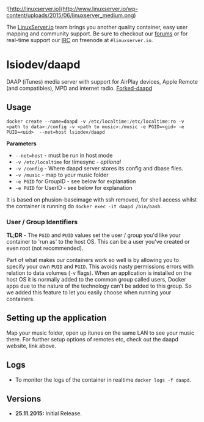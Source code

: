 ![http://linuxserver.io](http://www.linuxserver.io/wp-content/uploads/2015/06/linuxserver_medium.png)

The [LinuxServer.io](https://www.linuxserver.io/) team brings you another quality container, easy user mapping and community support. Be sure to checkout our [forums](https://forum.linuxserver.io/index.php) or for real-time support our [IRC](https://www.linuxserver.io/index.php/irc/) on freenode at `#linuxserver.io`.

# lsiodev/daapd
DAAP (iTunes) media server with support for AirPlay devices, Apple Remote (and compatibles), MPD and internet radio. [Forked-daapd](http://ejurgensen.github.io/forked-daapd/)


## Usage

```
docker create --name=daapd -v /etc/localtime:/etc/localtime:ro -v <path to data>:/config -v <path to music>:/music -e PGID=<gid> -e PUID=<uid>  --net=host lsiodev/daapd
```

**Parameters**

* `--net=host` - must be run in host mode
* `-v /etc/localtime` for timesync - *optional*
* `-v /config` - Where daapd server stores its config and dbase files.
* `-v /music` - map to your music folder
* `-e PGID` for GroupID - see below for explanation
* `-e PUID` for UserID - see below for explanation

It is based on phusion-baseimage with ssh removed, for shell access whilst the container is running do `docker exec -it daapd /bin/bash`.

### User / Group Identifiers

**TL;DR** - The `PGID` and `PUID` values set the user / group you'd like your container to 'run as' to the host OS. This can be a user you've created or even root (not recommended).

Part of what makes our containers work so well is by allowing you to specify your own `PUID` and `PGID`. This avoids nasty permissions errors with relation to data volumes (`-v` flags). When an application is installed on the host OS it is normally added to the common group called users, Docker apps due to the nature of the technology can't be added to this group. So we added this feature to let you easily choose when running your containers.

## Setting up the application 

Map your music folder, open up itunes on the same LAN to see your music there.
For further setup options of remotes etc, check out the daapd website, link above.


## Logs

* To monitor the logs of the container in realtime `docker logs -f daapd`.



## Versions

+ **25.11.2015:** Initial Release. 

